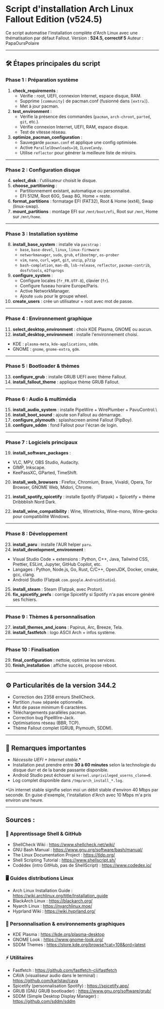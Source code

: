 # Script d'installation Arch Linux Fallout Edition (v524.5)

Ce script automatise l'installation complète d'Arch Linux avec une
thématisation par défaut Fallout.
Version : **524.5, correctif 5**
Auteur : PapaOursPolaire

------------------------------------------------------------------------

## 🛠️ Étapes principales du script

### Phase 1 : Préparation système

1.  **check_requirements** :
    -   Vérifie : root, UEFI, connexion Internet, espace disque, RAM.
    -   Supprime `[community]` de pacman.conf (fusionné dans
        `[extra]`).
    -   Met à jour pacman.
2.  **test_environment** :
    -   Vérifie la présence des commandes (`pacman`, `arch-chroot`,
        `parted`, `git`, etc.).
    -   Vérifie connexion Internet, UEFI, RAM, espace disque.
    -   Test de vitesse réseau.
3.  **optimize_pacman_configuration** :
    -   Sauvegarde `pacman.conf` et applique une config optimisée.
    -   Active `ParallelDownloads=10`, `ILoveCandy`.
    -   Utilise `reflector` pour générer la meilleure liste de miroirs.

------------------------------------------------------------------------

### Phase 2 : Configuration disque

4.  **select_disk** : l'utilisateur choisit le disque.
5.  **choose_partitioning** :
    -   Partitionnement existant, automatique ou personnalisé.
    -   EFI 512M, Root 60G, Swap 8G, Home = reste.
6.  **format_partitions** : formatage EFI (FAT32), Root & Home (ext4),
    Swap (linux-swap).
7.  **mount_partitions** : montage EFI sur `/mnt/boot/efi`, Root sur
    `/mnt`, Home sur `/mnt/home`.

------------------------------------------------------------------------

### Phase 3 : Installation système

8.  **install_base_system** : installe via `pacstrap` :
    -   `base`, `base-devel`, `linux`, `linux-firmware`
    -   `networkmanager`, `sudo`, `grub`, `efibootmgr`, `os-prober`
    -   `vim`, `nano`, `curl`, `wget`, `git`, `unzip`, `p7zip`
    -   `bash-completion`, `man-db`, `lsb-release`, `reflector`,
        `pacman-contrib`, `dosfstools`, `e2fsprogs`
9.  **configure_system** :
    -   Configure locales (`fr_FR.UTF-8`), clavier (`fr`).
    -   Configure fuseau horaire Europe/Paris.
    -   Active NetworkManager.
    -   Ajoute `sudo` pour le groupe wheel.
10. **create_users** : crée un utilisateur + root avec mot de passe.

------------------------------------------------------------------------

### Phase 4 : Environnement graphique

11. **select_desktop_environment** : choix KDE Plasma, GNOME ou aucun.
12. **install_desktop_environment** : installe l'environnement choisi.

-   KDE : `plasma-meta`, `kde-applications`, `sddm`.
-   GNOME : `gnome`, `gnome-extra`, `gdm`.

------------------------------------------------------------------------

### Phase 5 : Bootloader & thèmes

13. **configure_grub** : installe GRUB UEFI avec thème Fallout.
14. **install_fallout_theme** : applique thème GRUB Fallout.

------------------------------------------------------------------------

### Phase 6 : Audio & multimédia

15. **install_audio_system** : installe PipeWire + WirePlumber +
    PavuControl.\
16. **install_boot_sound** : ajoute son Fallout au démarrage.
17. **configure_plymouth** : splashscreen animé Fallout (PipBoy).
18. **configure_sddm** : fond Fallout pour l'écran de login.

------------------------------------------------------------------------

### Phase 7 : Logiciels principaux

19. **install_software_packages** :

-   VLC, MPV, OBS Studio, Audacity.
-   GIMP, Inkscape.
-   KeePassXC, GParted, TimeShift.

20. **install_web_browsers** : Firefox, Chromium, Brave, Vivaldi, Opera,
    Tor Browser, GNOME Web, Midori, Chrome.

21. **install_spotify_spicetify** : installe Spotify (Flatpak) +
    Spicetify + thème Dribbblish Nord Dark.

22. **install_wine_compatibility** : Wine, Winetricks, Wine-mono,
    Wine-gecko pour compatibilité Windows.

------------------------------------------------------------------------

### Phase 8 : Développement

23. **install_paru** : installe l'AUR helper `paru`.
24. **install_development_environment** :

-   Visual Studio Code + extensions : Python, C++, Java, Tailwind CSS,
    Prettier, ESLint, Jupyter, GitHub Copilot, etc.
-   Langages : Python, Node.js, Go, Rust, C/C++, OpenJDK, Docker, cmake,
    gcc, clang.
-   Android Studio (Flatpak `com.google.AndroidStudio`).

25. **install_steam** : Steam (Flatpak, avec Proton).
26. **fix_spicetify_prefs** : corrige Spicetify si Spotify n'a pas
    encore généré ses fichiers.

------------------------------------------------------------------------

### Phase 9 : Thèmes & personnalisation

27. **install_themes_and_icons** : Papirus, Arc, Breeze, Tela.
28. **install_fastfetch** : logo ASCII Arch + infos système.

------------------------------------------------------------------------

### Phase 10 : Finalisation

29. **final_configuration** : nettoie, optimise les services.
30. **finish_installation** : affiche succès, propose reboot.

------------------------------------------------------------------------

## ⚙️ Particularités de la version 344.2

-   Correction des 2358 erreurs ShellCheck.
-   Partition `/home` séparée optionnelle.
-   Mot de passe minimum 6 caractères.
-   Téléchargements parallèles pacman.
-   Correction bug PipeWire-Jack.
-   Optimisations réseau (BBR, TCP).
-   Thème Fallout complet (GRUB, Plymouth, SDDM).

------------------------------------------------------------------------

## 📌 Remarques importantes

-   **Nécessite UEFI + Internet stable*.**
-   Installation peut prendre entre **30 à 60 minutes** selon la technologie du disque durr et de la bande passante disponible.
-   Android Studio peut échouer si
    `kernel.unprivileged_userns_clone=0`.
-   Log complet disponible dans `/tmp/arch_install_*.log`.

*Un internet stable signifie selon moi un débit stable d'environ 40 Mbps par seconde. En guise d'exemple, l'installation d'Arch avec 10 Mbps m'a pris environ une heure.

------------------------------------------------------------------------

## Sources :

### 🌱 Apprentissage Shell & GitHub
- ShellCheck Wiki : https://www.shellcheck.net/wiki/
- GNU Bash Manual : https://www.gnu.org/software/bash/manual/
- The Linux Documentation Project : https://tldp.org/
- Shell Scripting Tutorial : https://www.shellscript.sh/
- Codédex (intro GitHub, pas de ShellScript) : https://www.codedex.io/

### 🖥️ Guides distributions Linux
- Arch Linux Installation Guide : https://wiki.archlinux.org/title/Installation_guide
- BlackArch Linux : https://blackarch.org/
- Nyarch Linux : https://nyarchlinux.moe/
- Hyprland Wiki : https://wiki.hyprland.org/

### 🎨 Personnalisation & environnements graphiques
- KDE Plasma : https://kde.org/plasma-desktop
- GNOME Look : https://www.gnome-look.org/
- SDDM Themes : https://store.kde.org/browse?cat=108&ord=latest

### ⚡ Utilitaires
- Fastfetch : https://github.com/fastfetch-cli/fastfetch
- CAVA (visualiseur audio dans le terminal) : https://github.com/karlstav/cava
- Spicetify (personnalisation Spotify) : https://spicetify.app/
- GRUB (GNU GRUB bootloader) : https://www.gnu.org/software/grub/
- SDDM (Simple Desktop Display Manager) : https://github.com/sddm/sddm





